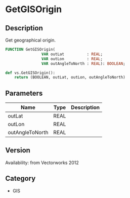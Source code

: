# GetGISOrigin

## Description
Get geographical origin.

```pascal
FUNCTION GetGISOrigin(
				VAR outLat          : REAL;
				VAR outLon          : REAL;
				VAR outAngleToNorth : REAL): BOOLEAN;
```

```python
def vs.GetGISOrigin():
    return (BOOLEAN, outLat, outLon, outAngleToNorth)
```

## Parameters
|Name|Type|Description|
|---|---|---|
|outLat|REAL|   |
|outLon|REAL|   |
|outAngleToNorth|REAL|   |

## Version
Availability: from Vectorworks 2012

## Category
* GIS

